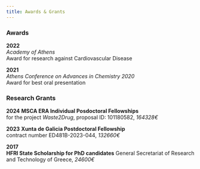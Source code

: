 ```yaml
---
title: Awards & Grants
---
```



### Awards

**2022**  
_Academy of Athens_   
Award for research against Cardiovascular Disease 

**2021**  
_Athens Conference on Advances in Chemistry 2020_    
Award for best oral presentation

### Research Grants


**2024**
**MSCA ERA Individual Posdoctoral Fellowships**   
for the project *_Waste2Drug_*, proposal ID: 101180582, _164328€_

**2023**
**Xunta de Galicia Postdoctoral Fellowship**    
contract number ED481B-2023-044, _132660€_

**2017**   
**HFRI State Scholarship for PhD candidates**
General Secretariat of Research and Technology of Greece, _24600€_


